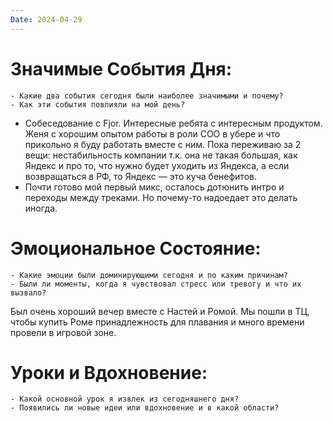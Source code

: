 ```yaml
---
Date: 2024-04-29
---
```



# **Значимые События Дня:**
```
- Какие два события сегодня были наиболее значимыми и почему?
- Как эти события повлияли на мой день?
```
- Собеседование с Fjor. Интересные ребята с интересным продуктом. Женя с хорошим опытом работы в роли COO в убере и что прикольно я буду работать вместе с ним. Пока переживаю за 2 вещи: нестабильность компании т.к. она не такая большая, как Яндекс и про то, что нужно будет уходить из Яндекса, а если возвращаться в РФ, то Яндекс — это куча бенефитов.
- Почти готово мой первый микс, осталось дотюнить интро и переходы между треками. Но почему-то надоедает это делать иногда. 

#  **Эмоциональное Состояние:**
```
- Какие эмоции были доминирующими сегодня и по каким причинам?
- Были ли моменты, когда я чувствовал стресс или тревогу и что их вызвало?
```
Был очень хороший вечер вместе с Настей и Ромой. Мы пошли в ТЦ, чтобы купить Роме принадлежность для плавания и много времени провели в игровой зоне. 

# Уроки и Вдохновение:
```
- Какой основной урок я извлек из сегодняшнего дня?
- Появились ли новые идеи или вдохновение и в какой области?
```

